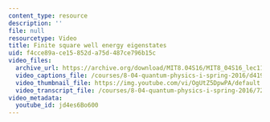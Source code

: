```yaml
---
content_type: resource
description: ''
file: null
resourcetype: Video
title: Finite square well energy eigenstates
uid: f4cce89a-ce15-852d-a75d-487ce796b15c
video_files:
  archive_url: https://archive.org/download/MIT8.04S16/MIT8_04S16_lec11_s5_300k.mp4
  video_captions_file: /courses/8-04-quantum-physics-i-spring-2016/d419558f11685902870f3a3b0f13e4b2_jd4es6Bo600.vtt
  video_thumbnail_file: https://img.youtube.com/vi/OgUtZ5DpwPA/default.jpg
  video_transcript_file: /courses/8-04-quantum-physics-i-spring-2016/72ac28349f841f8d2a77a911cbdae21e_jd4es6Bo600.pdf
video_metadata:
  youtube_id: jd4es6Bo600
---
```

